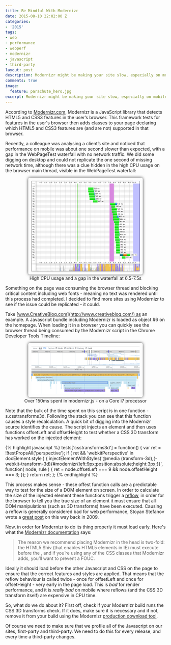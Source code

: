 ```yaml
---
title: Be Mindful With Modernizr
date: 2015-08-10 22:02:00 Z
categories:
- '2015'
tags:
- web
- performance
- webperf
- modernizr
- javascript
- third-party
layout: post
description: Modernizr might be making your site slow, especially on mobiles
comments: true
image:
  feature: parachute_hero.jpg
excerpt: Modernizr might be making your site slow, especially on mobiles
---
```


According to [Modernizr.com](http://www.modernizr.com/), Modernizr is a JavaScript library that detects HTML5 and CSS3 features in the user’s browser.
This framework tests for features in the user's browser then adds classes to your page declaring which HTML5 and CSS3 features are (and are not) supported in that browser.

Recently, a colleague was analysing a client’s site and noticed that performance on mobile was about one second slower than expected, with a gap in the WebPageTest waterfall with no network traffic.
We did some digging on desktop and could not replicate the one second of missing network time, although there was a clue hidden in the high CPU usage on the browser main thread, visible in the WebPageTest waterfall:

<figure style="text-align:center">
<a href="/images/waterfall_gap.png"><img style="box-shadow: 0 0 10px 0 rgba(0,0,0,0.75);padding: 10px;border-radius: 5px;max-width:80%" src="/images/waterfall_gap.png"/></a>
<figcaption>
High CPU usage and a gap in the waterfall at 6.5-7.5s
</figcaption>
</figure>

Something on the page was consuming the browser thread and blocking critical content including web fonts - meaning no text was rendered until this process had completed.
I decided to find more sites using Modernizr to see if the issue could be replicated - it could.

Take [www.CreativeBloq.com](http://www.creativebloq.com/) as an example. A Javascript bundle including Modernizr is loaded as object #6 on the homepage.
When loading it in a browser you can quickly see the browser thread being consumed by the Modernizr script in the Chrome Developer Tools Timeline:

<figure style="text-align:center">
<a href="/images/modernizr_desktop.png"><img style="box-shadow: 0 0 10px 0 rgba(0,0,0,0.75);padding: 10px;border-radius: 5px;max-width:80%" src="/images/modernizr_desktop.png"/></a>
<figcaption>
Over 150ms spent in modernizr.js - on a Core i7 processor
</figcaption>
</figure>

Note that the bulk of the time spent on this script is in one function - s.csstransforms3d. Following the stack you can see that this function causes a style recalculation.
A quick bit of digging into the Modernizr source identifies the cause. The script injects an element and then uses functions offsetLeft and offsetHeight to test whether a CSS 3D transform has worked on the injected element:

{% highlight javascript %}
tests['csstransforms3d'] = function() {
    var ret = !!testPropsAll('perspective');
        if ( ret && 'webkitPerspective' in docElement.style ) {
            injectElementWithStyles('@media (transform-3d),(-webkit-transform-3d){#modernizr{left:9px;position:absolute;height:3px;}}',
	    function( node, rule ) {
		    ret = node.offsetLeft === 9 && node.offsetHeight === 3;
	    });
    }
    return ret;
};
{% endhighlight %}

This process makes sense - these offest function calls are a predictable way to test for the size of a DOM element on screen.
In order to calculate the size of the injected element these functions trigger a [reflow](https://developers.google.com/speed/articles/reflow?hl=en), in order for the browser to tell you the true size of an element it must ensure that all DOM manipulations (such as 3D transforms) have been executed.
Causing a reflow is generally considered bad for web performance, Stoyan Stefanov wrote a [great post](http://www.phpied.com/rendering-repaint-reflowrelayout-restyle/) on this way back in 2009.

Now, in order for Modernizr to do its thing properly it must load early. Here's what the [Modernizr documentation](http://modernizr.com/docs/) says:

> The reason we recommend placing Modernizr in the head is two-fold: the HTML5 Shiv (that enables HTML5 elements in IE) must execute before the <body>, and if you’re using any of the CSS classes that Modernizr adds, you’ll want to prevent a FOUC.

Ideally it should load before the other Javascript and CSS on the page to ensure that the correct features and styles are applied.
That means that the reflow behaviour is called twice - once for offsetLeft and once for offsetHeight - very early in the page load.
This is _bad_ for render performance, and it is _really bad_ on mobile where reflows (and the CSS 3D transform itself) are expensive in CPU time.

So, what do we do about it? First off, check if your Modernizr build runs the CSS 3D transforms check. If it does, make sure it is necessary and if not, remove it from your build using the Modernizr [production download tool](http://modernizr.com/download/).

Of course we need to make sure that we profile all of the Javascript on our sites, first-party and third-party.
We need to do this for every release, and every time a third-party changes.